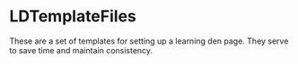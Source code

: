 # LDTemplateFiles
These are a set of templates for setting up a learning den page. They serve to save time and maintain consistency.
